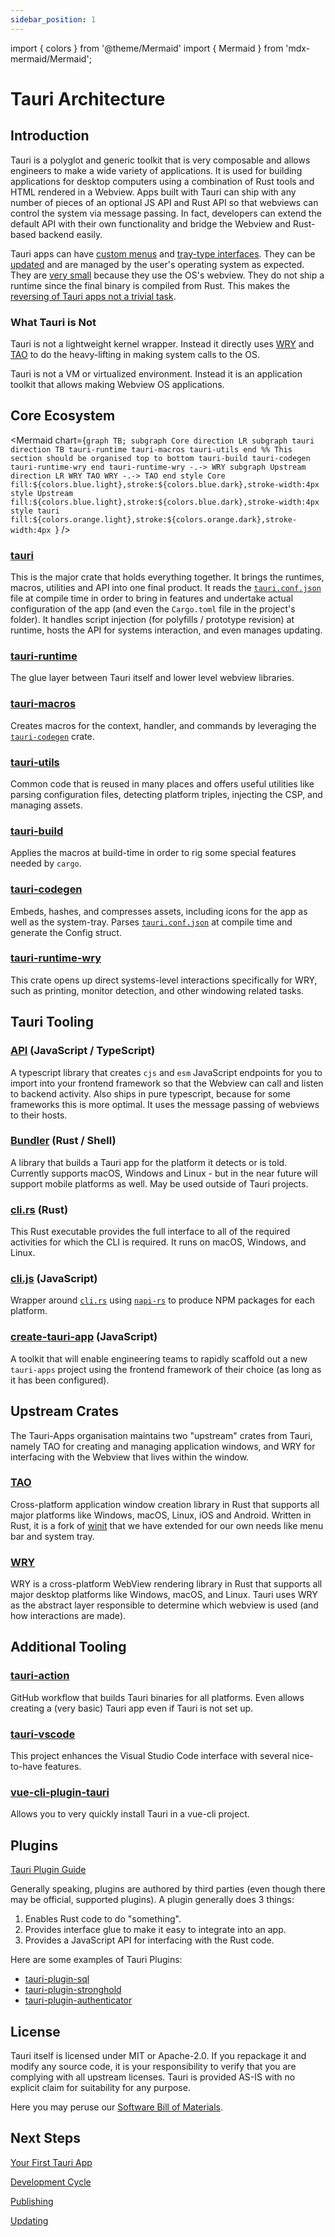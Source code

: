 ```yaml
---
sidebar_position: 1
---
```


import { colors } from '@theme/Mermaid'
import { Mermaid } from 'mdx-mermaid/Mermaid';

# Tauri Architecture

## Introduction

Tauri is a polyglot and generic toolkit that is very composable and allows engineers to make a wide variety of applications. It is used for building applications for desktop computers using a combination of Rust tools and HTML rendered in a Webview. Apps built with Tauri can ship with any number of pieces of an optional JS API and Rust API so that webviews can control the system via message passing. In fact, developers can extend the default API with their own functionality and bridge the Webview and Rust-based backend easily.

Tauri apps can have [custom menus](/v1/guides/features/menu) and [tray-type interfaces](/v1/guides/features/system-tray). They can be [updated](/v1/guides/distribution/updater) and are managed by the user's operating system as expected. They are [very small](./benchmarks) because they use the OS's webview. They do not ship a runtime since the final binary is compiled from Rust. This makes the [reversing of Tauri apps not a trivial task](./security).

### What Tauri is Not

Tauri is not a lightweight kernel wrapper. Instead it directly uses [WRY](#wry) and [TAO](#tao) to do the heavy-lifting in making system calls to the OS.

Tauri is not a VM or virtualized environment. Instead it is an application toolkit that allows making Webview OS applications.

## Core Ecosystem

<!-- prettier-ignore-start -->

<Mermaid chart={`graph TB;
    subgraph Core
    direction LR
    subgraph tauri
    direction TB
    tauri-runtime
    tauri-macros
    tauri-utils
    end
    %% This section should be organised top to bottom
    tauri-build
    tauri-codegen
    tauri-runtime-wry
    end
    tauri-runtime-wry -.-> WRY
    subgraph Upstream
    direction LR
    WRY
    TAO
    WRY -.-> TAO
    end
    style Core fill:${colors.blue.light},stroke:${colors.blue.dark},stroke-width:4px
    style Upstream fill:${colors.blue.light},stroke:${colors.blue.dark},stroke-width:4px
    style tauri fill:${colors.orange.light},stroke:${colors.orange.dark},stroke-width:4px
`} />

<!-- prettier-ignore-end -->

### [tauri](https://github.com/tauri-apps/tauri/tree/dev/core/tauri)

This is the major crate that holds everything together. It brings the runtimes, macros, utilities and API into one final product. It reads the [`tauri.conf.json`](/v1/api/config) file at compile time in order to bring in features and undertake actual configuration of the app (and even the `Cargo.toml` file in the project's folder). It handles script injection (for polyfills / prototype revision) at runtime, hosts the API for systems interaction, and even manages updating.

### [tauri-runtime](https://github.com/tauri-apps/tauri/tree/dev/core/tauri-runtime)

The glue layer between Tauri itself and lower level webview libraries.

### [tauri-macros](https://github.com/tauri-apps/tauri/tree/dev/core/tauri-macros)

Creates macros for the context, handler, and commands by leveraging the [`tauri-codegen`](https://github.com/tauri-apps/tauri/tree/dev/core/tauri-codegen) crate.

### [tauri-utils](https://github.com/tauri-apps/tauri/tree/dev/core/tauri-utils)

Common code that is reused in many places and offers useful utilities like parsing configuration files, detecting platform triples, injecting the CSP, and managing assets.

### [tauri-build](https://github.com/tauri-apps/tauri/tree/dev/core/tauri-build)

Applies the macros at build-time in order to rig some special features needed by `cargo`.

### [tauri-codegen](https://github.com/tauri-apps/tauri/tree/dev/core/tauri-codegen)

Embeds, hashes, and compresses assets, including icons for the app as well as the system-tray. Parses [`tauri.conf.json`](v1/api/config) at compile time and generate the Config struct.

### [tauri-runtime-wry](https://github.com/tauri-apps/tauri/tree/dev/core/tauri-runtime-wry)

This crate opens up direct systems-level interactions specifically for WRY, such as printing, monitor detection, and other windowing related tasks.

## Tauri Tooling

### [API](https://github.com/tauri-apps/tauri/tree/dev/tooling/api) (JavaScript / TypeScript)

A typescript library that creates `cjs` and `esm` JavaScript endpoints for you to import into your frontend framework so that the Webview can call and listen to backend activity. Also ships in pure typescript, because for some frameworks this is more optimal. It uses the message passing of webviews to their hosts.

### [Bundler](https://github.com/tauri-apps/tauri/tree/dev/tooling/bundler) (Rust / Shell)

A library that builds a Tauri app for the platform it detects or is told. Currently supports macOS, Windows and Linux - but in the near future will support mobile platforms as well. May be used outside of Tauri projects.

### [cli.rs](https://github.com/tauri-apps/tauri/tree/dev/tooling/cli) (Rust)

This Rust executable provides the full interface to all of the required activities for which the CLI is required. It runs on macOS, Windows, and Linux.

### [cli.js](https://github.com/tauri-apps/tauri/tree/dev/tooling/cli/node) (JavaScript)

Wrapper around [`cli.rs`](https://github.com/tauri-apps/tauri/blob/dev/tooling/cli) using [`napi-rs`](https://github.com/napi-rs/napi-rs) to produce NPM packages for each platform.

### [create-tauri-app](https://github.com/tauri-apps/create-tauri-app) (JavaScript)

A toolkit that will enable engineering teams to rapidly scaffold out a new `tauri-apps` project using the frontend framework of their choice (as long as it has been configured).

## Upstream Crates

The Tauri-Apps organisation maintains two "upstream" crates from Tauri, namely TAO for creating and managing application windows, and WRY for interfacing with the Webview that lives within the window.

### [TAO](https://github.com/tauri-apps/tao)

Cross-platform application window creation library in Rust that supports all major platforms like Windows, macOS, Linux, iOS and Android. Written in Rust, it is a fork of [winit](https://github.com/rust-windowing/winit) that we have extended for our own needs like menu bar and system tray.

### [WRY](https://github.com/tauri-apps/wry)

WRY is a cross-platform WebView rendering library in Rust that supports all major desktop platforms like Windows, macOS, and Linux.
Tauri uses WRY as the abstract layer responsible to determine which webview is used (and how interactions are made).

## Additional Tooling

### [tauri-action](https://github.com/tauri-apps/tauri-action)

GitHub workflow that builds Tauri binaries for all platforms. Even allows creating a (very basic) Tauri app even if Tauri is not set up.

### [tauri-vscode](https://github.com/tauri-apps/tauri-vscode)

This project enhances the Visual Studio Code interface with several nice-to-have features.

### [vue-cli-plugin-tauri](https://github.com/tauri-apps/vue-cli-plugin-tauri)

Allows you to very quickly install Tauri in a vue-cli project.

## Plugins

[Tauri Plugin Guide](/v1/guides/features/plugin)

Generally speaking, plugins are authored by third parties (even though there may be official, supported plugins). A plugin generally does 3 things:

1. Enables Rust code to do "something".
2. Provides interface glue to make it easy to integrate into an app.
3. Provides a JavaScript API for interfacing with the Rust code.

Here are some examples of Tauri Plugins:

- [tauri-plugin-sql](https://github.com/tauri-apps/tauri-plugin-sql)
- [tauri-plugin-stronghold](https://github.com/tauri-apps/tauri-plugin-stronghold)
- [tauri-plugin-authenticator](https://github.com/tauri-apps/tauri-plugin-authenticator)

## License

Tauri itself is licensed under MIT or Apache-2.0. If you repackage it and modify any source code, it is your responsibility to verify that you are complying with all upstream licenses. Tauri is provided AS-IS with no explicit claim for suitability for any purpose.

Here you may peruse our [Software Bill of Materials](https://app.fossa.com/projects/git%2Bgithub.com%2Ftauri-apps%2Ftauri).

## Next Steps

[Your First Tauri App](/v1/guides/getting-started/setup)

[Development Cycle](/v1/guides/development/development-cycle)

[Publishing](/v1/guides/distribution/publishing)

[Updating](/v1/guides/distribution/updater)
